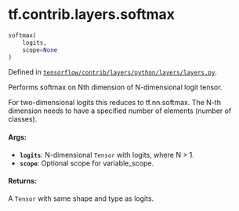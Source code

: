 <div itemscope itemtype="http://developers.google.com/ReferenceObject">
<meta itemprop="name" content="tf.contrib.layers.softmax" />
</div>

# tf.contrib.layers.softmax

``` python
softmax(
    logits,
    scope=None
)
```



Defined in [`tensorflow/contrib/layers/python/layers/layers.py`](https://www.tensorflow.org/code/tensorflow/contrib/layers/python/layers/layers.py).

Performs softmax on Nth dimension of N-dimensional logit tensor.

For two-dimensional logits this reduces to tf.nn.softmax. The N-th dimension
needs to have a specified number of elements (number of classes).

#### Args:

* <b>`logits`</b>: N-dimensional `Tensor` with logits, where N > 1.
* <b>`scope`</b>: Optional scope for variable_scope.


#### Returns:

  A `Tensor` with same shape and type as logits.